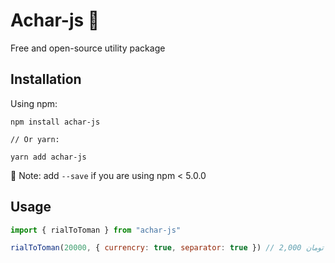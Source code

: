 # Achar-js 🔧
Free and open-source utility package

## Installation
Using npm:

```shell
npm install achar-js

// Or yarn:

yarn add achar-js
```

📌 Note: add `--save` if you are using npm < 5.0.0


## Usage
```javascript
import { rialToToman } from "achar-js"

rialToToman(20000, { currencry: true, separator: true }) // تومان 2,000
```